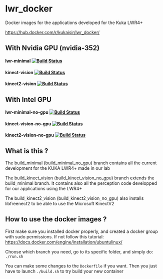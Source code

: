 # lwr_docker
Docker images for the applications developed for the Kuka LWR4+

https://hub.docker.com/r/kukaisir/lwr_docker/

## With Nvidia GPU (nvidia-352)
#### lwr-minimal [![Build Status](https://travis-ci.org/kuka-isir/lwr_docker.svg?branch=build_minimal)](https://travis-ci.org/kuka-isir/lwr_docker)
#### kinect-vision [![Build Status](https://travis-ci.org/kuka-isir/lwr_docker.svg?branch=build_kinect_vision)](https://travis-ci.org/kuka-isir/lwr_docker)
#### kinect2-vision [![Build Status](https://travis-ci.org/kuka-isir/lwr_docker.svg?branch=build_kinect2_vision)](https://travis-ci.org/kuka-isir/lwr_docker)

## With Intel GPU
#### lwr-minimal-no-gpu [![Build Status](https://travis-ci.org/kuka-isir/lwr_docker.svg?branch=build_minimal_no_gpu)](https://travis-ci.org/kuka-isir/lwr_docker)
#### kinect-vision-no-gpu [![Build Status](https://travis-ci.org/kuka-isir/lwr_docker.svg?branch=build_kinect_vision_no_gpu)](https://travis-ci.org/kuka-isir/lwr_docker)
#### kinect2-vision-no-gpu [![Build Status](https://travis-ci.org/kuka-isir/lwr_docker.svg?branch=build_kinect2_vision_no_gpu)](https://travis-ci.org/kuka-isir/lwr_docker)

## What is this ?
The build_minimal (build_minimal_no_gpu) branch contains all the current development for the KUKA LWR4+ made in our lab

The build_kinect_vision (build_kinect_vision_no_gpu) branch extends the build_minimal branch. It contains also all the perception code developped for our applications using the LWR4+

The build_kinect2_vision (build_kinect2_vision_no_gpu) also installs libfreenect2 to be able to use the Microsoft KinectV2

## How to use the docker images ?
First make sure you installed docker properly, and created a docker group with sudo permissions. If not follow this tutorial: https://docs.docker.com/engine/installation/ubuntulinux/

Choose which branch you need, go to its specific folder, and simply do: `./run.sh`

You can make some changes to the `Dockerfile` if you want. Then you just have to launch `./build.sh` to try build your new container
